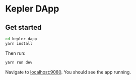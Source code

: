 # Kepler DApp

## Get started

```bash
cd kepler-dapp
yarn install
```

Then run:

```bash
yarn run dev
```

Navigate to [localhost:9080](http://localhost:9080). You should see the app running.
